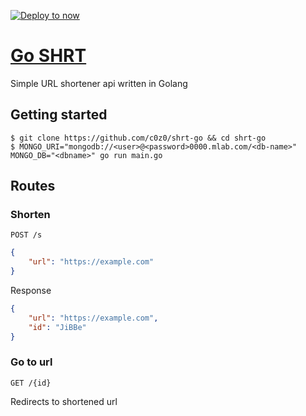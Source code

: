[![Deploy to now](https://deploy.now.sh/static/button.svg)](https://deploy.now.sh/?repo=https://github.com/zpnk/hello-world)
# [Go SHRT](https://gs.cserdean.me)

Simple URL shortener api written in Golang

## Getting started
```
$ git clone https://github.com/c0z0/shrt-go && cd shrt-go
$ MONGO_URI="mongodb://<user>@<password>0000.mlab.com/<db-name>" MONGO_DB="<dbname>" go run main.go
```

## Routes

### Shorten
`POST /s`

```json
{
	"url": "https://example.com"
}
```

Response

```json
{
	"url": "https://example.com",
	"id": "JiBBe"
}
```

### Go to url

`GET /{id}`

Redirects to shortened url
